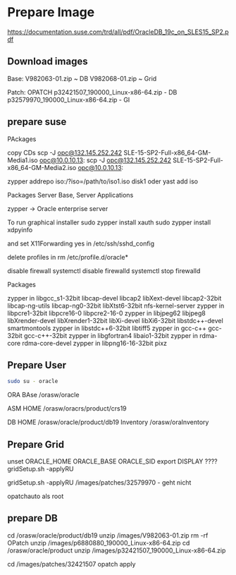# Prepare Image

https://documentation.suse.com/trd/all/pdf/OracleDB_19c_on_SLES15_SP2.pdf

## Download images

Base:
V982063-01.zip ~ DB
V982068-01.zip ~ Grid


Patch:
OPATCH 
p32421507_190000_Linux-x86-64.zip - DB
p32579970_190000_Linux-x86-64.zip - GI

## prepare suse

PAckages

copy CDs
scp -J opc@132.145.252.242 SLE-15-SP2-Full-x86_64-GM-Media1.iso  opc@10.0.10.13: 
scp -J opc@132.145.252.242 SLE-15-SP2-Full-x86_64-GM-Media2.iso  opc@10.0.10.13: 

zypper addrepo iso:/?iso=/path/to/iso1.iso disk1
oder
yast add iso 

Packages Server Base, Server Applications

zypper -> Oracle enterprise server

To run graphical installer
sudo zypper install xauth
sudo zypper install xdpyinfo

and set 
X11Forwarding yes
in
/etc/ssh/sshd_config

delete profiles in 
rm /etc/profile.d/oracle*

disable firewall
systemctl disable firewalld
systemctl stop firewalld

Packages

zypper in  libgcc_s1-32bit libcap-devel libcap2 libXext-devel libcap2-32bit libcap-ng-utils libcap-ng0-32bit libXtst6-32bit nfs-kernel-server
zypper in libpcre1-32bit libpcre16-0 libpcre2-16-0
zypper in  libjpeg62 libjpeg8 libXrender-devel libXrender1-32bit libXi-devel libXi6-32bit libstdc++-devel smartmontools
zypper in libstdc++6-32bit libtiff5
zypper in gcc-c++ gcc-32bit gcc-c++-32bit
zypper in libgfortran4 libaio1-32bit
zypper in rdma-core rdma-core-devel
zypper in libpng16-16-32bit pixz


## Prepare User     

```bash
sudo su - oracle
```

ORA BAse
/orasw/oracle

ASM HOME
/orasw/oracrs/product/crs19

DB HOME
/orasw/oracle/product/db19
Inventory
/orasw/oraInventory

## Prepare Grid

unset ORACLE_HOME ORACLE_BASE ORACLE_SID
export DISPLAY ????
gridSetup.sh -applyRU

gridSetup.sh -applyRU /images/patches/32579970 - geht nicht

opatchauto als root


## prepare DB

cd /orasw/oracle/product/db19
unzip /images/V982063-01.zip
rm -rf OPatch
unzip /images/p6880880_190000_Linux-x86-64.zip
cd /orasw/oracle/product
unzip /images/p32421507_190000_Linux-x86-64.zip

cd /images/patches/32421507
opatch apply